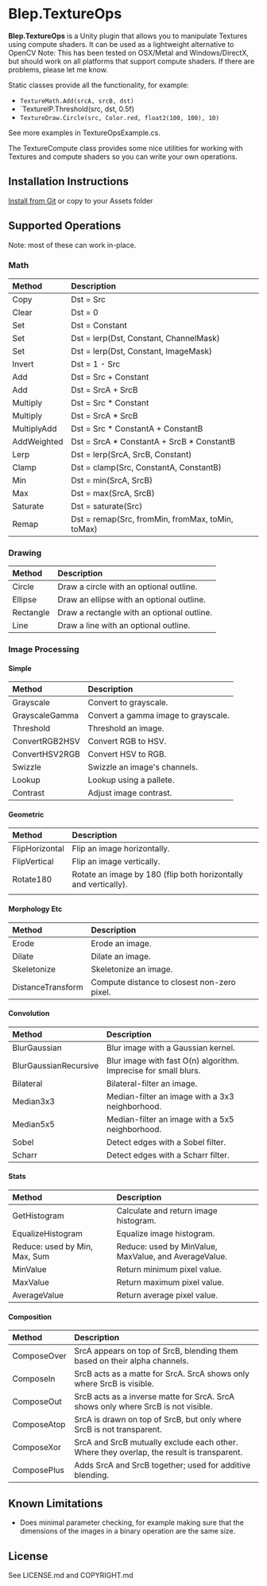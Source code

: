 Blep.TextureOps
===============

**Blep.TextureOps** is a Unity plugin that allows you to manipulate Textures
using compute shaders. It can be used as a lightweight alternative to OpenCV
Note: This has been tested on OSX/Metal and Windows/DirectX, but should work on
all platforms that support compute shaders. If there are problems, please let me
know.

Static classes provide all the functionality, for example:
* `TextureMath.Add(srcA, srcB, dst)`
* `TextureIP.Threshold(src, dst, 0.5f)
* `TextureDraw.Circle(src, Color.red, float2(100, 100), 10)`

See more examples in TextureOpsExample.cs.

The TextureCompute class provides some nice utilities for working with Textures
and compute shaders so you can write your own operations.


Installation Instructions
-------------------------

[Install from Git](https://docs.unity3d.com/Manual/upm-ui-giturl.html) or copy
to your Assets folder


Supported Operations
--------------------

Note: most of these can work in-place.

### Math

| Method      | Description                                      |
|:------------|:-------------------------------------------------|
| Copy        | Dst = Src                                        |
| Clear       | Dst = 0                                          |
| Set         | Dst = Constant                                   |
| Set         | Dst = lerp(Dst, Constant, ChannelMask)           |
| Set         | Dst = lerp(Dst, Constant, ImageMask)             |
| Invert      | Dst = 1 - Src                                    |
| Add         | Dst = Src + Constant                             |
| Add         | Dst = SrcA + SrcB                                |
| Multiply    | Dst = Src * Constant                             |
| Multiply    | Dst = SrcA * SrcB                                |
| MultiplyAdd | Dst = Src * ConstantA + ConstantB                |
| AddWeighted | Dst = SrcA * ConstantA + SrcB * ConstantB        |
| Lerp        | Dst = lerp(SrcA, SrcB, Constant)                 |
| Clamp       | Dst = clamp(Src, ConstantA, ConstantB)           |
| Min         | Dst = min(SrcA, SrcB)                            |
| Max         | Dst = max(SrcA, SrcB)                            |
| Saturate    | Dst = saturate(Src)                              |
| Remap       | Dst = remap(Src, fromMin, fromMax, toMin, toMax) |

### Drawing

| Method    | Description                                |
|:----------|:-------------------------------------------|
| Circle    | Draw a circle with an optional outline.    |
| Ellipse   | Draw an ellipse with an optional outline.  |
| Rectangle | Draw a rectangle with an optional outline. |
| Line      | Draw a line with an optional outline.      |

### Image Processing

#### Simple

| Method         | Description                         |
|:---------------|:------------------------------------|
| Grayscale      | Convert to grayscale.               |
| GrayscaleGamma | Convert a gamma image to grayscale. |
| Threshold      | Threshold an image.                 |
| ConvertRGB2HSV | Convert RGB to HSV.                 |
| ConvertHSV2RGB | Convert HSV to RGB.                 |
| Swizzle        | Swizzle an image's channels.        |
| Lookup         | Lookup using a pallete.             |
| Contrast       | Adjust image contrast.              |

#### Geometric

| Method         | Description                                                     |
|:---------------|:----------------------------------------------------------------|
| FlipHorizontal | Flip an image horizontally.                                     |
| FlipVertical   | Flip an image vertically.                                       |
| Rotate180      | Rotate an image by 180 (flip both horizontally and vertically). |
|                |                                                                 |

#### Morphology Etc

| Method            | Description                                 |
|:------------------|:--------------------------------------------|
| Erode             | Erode an image.                             |
| Dilate            | Dilate an image.                            |
| Skeletonize       | Skeletonize an image.                       |
| DistanceTransform | Compute distance to closest non-zero pixel. |

#### Convolution

| Method                | Description                                                     |
|:----------------------|:----------------------------------------------------------------|
| BlurGaussian          | Blur image with a Gaussian kernel.                              |
| BlurGaussianRecursive | Blur image with fast O(n) algorithm. Imprecise for small blurs. |
| Bilateral             | Bilateral-filter an image.                                      |
| Median3x3             | Median-filter an image with a 3x3 neighborhood.                 |
| Median5x5             | Median-filter an image with a 5x5 neighborhood.                 |
| Sobel                 | Detect edges with a Sobel filter.                               |
| Scharr                | Detect edges with a Scharr filter.                              |

#### Stats

| Method                        | Description                                           |
|:------------------------------|:------------------------------------------------------|
| GetHistogram                  | Calculate and return image histogram.                 |
| EqualizeHistogram             | Equalize image histogram.                             |
| Reduce: used by Min, Max, Sum | Reduce: used by MinValue, MaxValue, and AverageValue. |
| MinValue                      | Return minimum pixel value.                           |
| MaxValue                      | Return maximum pixel value.                           |
| AverageValue                  | Return average pixel value.                           |

#### Composition

| Method      | Description                                                                               |
|:------------|:------------------------------------------------------------------------------------------|
| ComposeOver | SrcA appears on top of SrcB, blending them based on their alpha channels.                 |
| ComposeIn   | SrcB acts as a matte for SrcA. SrcA shows only where SrcB is visible.                     |
| ComposeOut  | SrcB acts as a inverse matte for SrcA. SrcA shows only where SrcB is not visible.         |
| ComposeAtop | SrcA is drawn on top of SrcB, but only where SrcB is not transparent.                     |
| ComposeXor  | SrcA and SrcB mutually exclude each other. Where they overlap, the result is transparent. |
| ComposePlus | Adds SrcA and SrcB together; used for additive blending.                                  |

Known Limitations
----------------------------

* Does minimal parameter checking, for example making sure that the
  dimensions of the images in a binary operation are the same size.

License
-------

See LICENSE.md and COPYRIGHT.md
